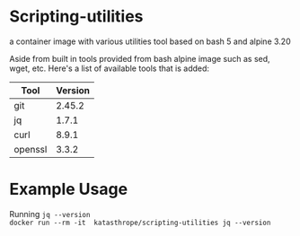 # Scripting-utilities
a container image with various utilities tool based on bash 5 and alpine 3.20

Aside from built in tools provided from bash alpine image such as sed, wget, etc. Here's a list of available tools that is added:

| Tool     | Version |
|----------|---------|
| git      | 2.45.2  |
| jq       | 1.7.1   |
| curl     | 8.9.1   |
| openssl  | 3.3.2   |

# Example Usage
Running `jq --version`<br>
```docker run --rm -it  katasthrope/scripting-utilities jq --version```
